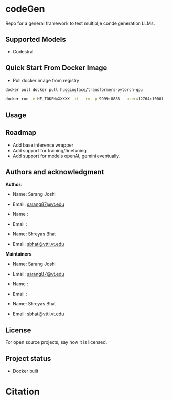 # codeGen
Repo for a general framework to test multipl;e conde generation LLMs.

## Supported Models

* Codestral

## Quick Start From Docker Image

* Pull docker image from registry 
```bash
docker pull docker pull huggingface/transformers-pytorch-gpu
```
```bash
docker run -e HF_TOKEN=XXXXX -it --rm -p 9999:8888 --user=12764:10001 -v $(pwd):/opt/app -v /vtti:/vtti --gpus all --shm-size=60G hfdocker:latest
```

## Usage

## Roadmap
- Add base inference wrapper
- Add support for training/finetuning
- Add support for models openAI, gemini eventually.

## Authors and acknowledgment

**Author**:
* Name: Sarang Joshi
* Email: sarang87@vt.edu

* Name : 
* Email :

* Name: Shreyas Bhat
* Email: sbhat@vtti.vt.edu

**Maintainers**

* Name: Sarang Joshi
* Email: sarang87@vt.edu

* Name : 
* Email :

* Name: Shreyas Bhat
* Email: sbhat@vtti.vt.edu


## License
For open source projects, say how it is licensed.

## Project status
* Docker built 


# Citation

